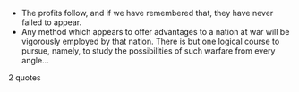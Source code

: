  - The profits follow, and if we have remembered that, they have never failed to appear.
 - Any method which appears to offer advantages to a nation at war will be vigorously employed by that nation. There is but one logical course to pursue, namely, to study the possibilities of such warfare from every angle...

2 quotes